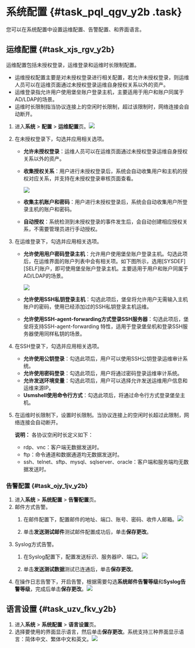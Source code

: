 # 系统配置 {#task_pql_qgv_y2b .task}

您可以在系统配置中设置运维配置、告警配置、和界面语言。

## 运维配置 {#task_xjs_rgv_y2b}

运维配置包括未授权登录，运维登录和运维时长限制配置。

-   运维授权配置主要是对未授权登录进行相关配置，若允许未授权登录，则运维人员可以在运维页面通过未授权登录运维自身授权关系以外的资产。
-   运维登录指允许用户使用堡垒账户登录主机，主要适用于用户和账户同属于AD/LDAP的场景。
-   运维时长限制指当协议连接上的空闲时长限制，超过该限制时，网络连接会自动断开。

1.  进入**系统** \> **配置** \> **运维配置**页。![](http://static-aliyun-doc.oss-cn-hangzhou.aliyuncs.com/assets/img/18853/153663019810639_zh-CN.png)

 
2.  在未授权登录下，勾选并应用相关选项。 
    -   **允许未授权登录**：运维人员可以在运维页面通过未授权登录运维自身授权关系以外的资产。
    -   **收集授权关系**：用户进行未授权登录后，系统会自动收集用户和主机的授权对应关系，并支持在未授权登录审核页面查看。

        ![](http://static-aliyun-doc.oss-cn-hangzhou.aliyuncs.com/assets/img/18853/153663019810640_zh-CN.png)

    -   **收集主机账户和密码**：用户进行未授权登录后，系统会自动收集用户所登录主机的账户和密码。
    -    **自动授权**：系统检测到未授权登录的事件发生后，会自动创建相应授权关系，不需要管理员进行手动授权。
3.  在运维登录下，勾选并应用相关选项。 
    -   **允许使用用户密码登录主机**：允许用户使用堡垒账户登录主机。勾选此项后，在运维界面的账户列表中会有相关项。如下图所示，选用\[SYSDEF\]\[SELF\]账户，即可使用堡垒账户登录主机。主要适用于用户和账户同属于AD/LDAP的场景。

        ![](http://static-aliyun-doc.oss-cn-hangzhou.aliyuncs.com/assets/img/18853/153663019810642_zh-CN.png)

    -   **允许使用SSH私钥登录主机**：勾选此项后，堡垒将允许用户无需输入主机账户的密码，使用已经添加过的SSH私钥登录主机运维。
    -   **允许使用SSH-agent-forwarding方式登录SSH服务器**：勾选此项后，堡垒将支持SSH-agent-forwarding 特性，适用于登录堡垒机和登录SSH服务器使用同样私钥的场景。
4.  在SSH登录下，勾选并应用相关选项。 
    -   **允许使用公钥登录**：勾选此项后，用户可以使用SSH公钥登录运维审计系统。
    -   **允许使用密码登录**：勾选此项后，用户将通过密码登录运维审计系统。
    -   **允许发送环境变量**：勾选此项后，用户可以选择允许发送运维用户信息和运维来源IP。
    -   **Usmshell使用命令行方式**：勾选此项后，将通过命令行方式登录堡垒主机。
5.  在运维时长限制下，设置时长限制。当协议连接上的空闲时长超过此限制，网络连接会自动断开。 

    **说明：** 各协议空闲时长定义如下：

    -   rdp、vnc：客户端无数据发送时。
    -   ftp：命令通道和数据通道均无数据发送时。
    -   ssh、telnet、sftp、mysql、sqlserver、oracle：客户端和服务端均无数据发送时。

### 告警配置 {#task_ojy_1jv_y2b}

1.  进入**系统** \> **系统配置** \> **告警配置**页。 
2.  邮件方式告警。 
    1.   在邮件配置下，配置邮件的地址、端口、账号、密码、收件人邮箱。![](http://static-aliyun-doc.oss-cn-hangzhou.aliyuncs.com/assets/img/18853/153663019910643_zh-CN.png)

 
    2.  单击**发送测试邮件**测试邮件配置成功后，单击**保存更改**。 
3.  Syslog方式告警。 
    1.   在Syslog配置下，配置发送标识、服务器IP、端口。![](http://static-aliyun-doc.oss-cn-hangzhou.aliyuncs.com/assets/img/18853/153663019910645_zh-CN.png)

 
    2.  单击**发送测试数据**测试已连通后，单击**保存更改**。 
4.  在操作日志告警下，开启告警，根据需要勾选**系统邮件告警等级**和**Syslog告警等级**，完成后单击**保存更改**。![](http://static-aliyun-doc.oss-cn-hangzhou.aliyuncs.com/assets/img/18853/153663019910644_zh-CN.png)

 

## 语言设置 {#task_uzv_fkv_y2b}

1.  进入**系统** \> **系统配置** \> **语言设置**页。 
2.  选择要使用的界面显示语言，然后单击**保存更改**。系统支持三种界面显示语言：简体中文、繁体中文和英文。![](http://static-aliyun-doc.oss-cn-hangzhou.aliyuncs.com/assets/img/18853/153663019910647_zh-CN.png)

 

